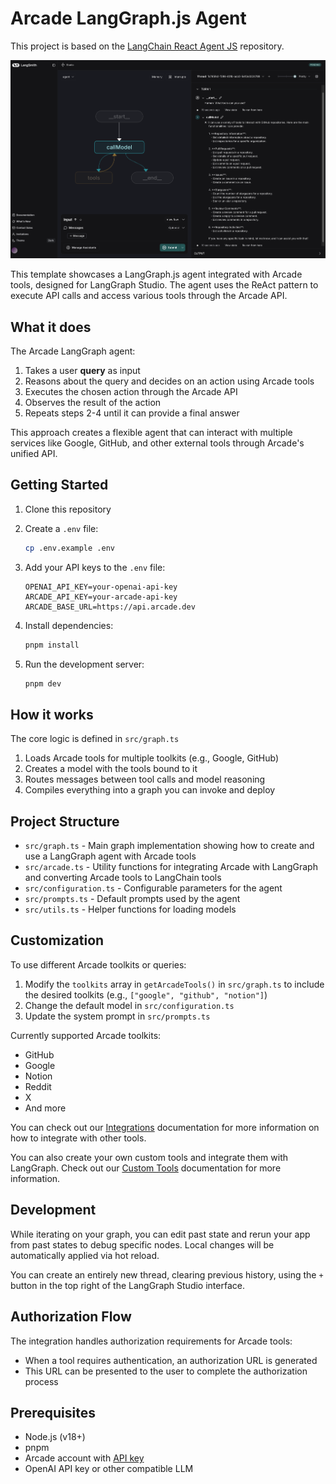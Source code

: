 # Arcade LangGraph.js Agent

This project is based on the [LangChain React Agent JS](https://github.com/langchain-ai/react-agent-js/tree/main) repository.

![LangGraph Studio](studio.png)

This template showcases a LangGraph.js agent integrated with Arcade tools, designed for LangGraph Studio. The agent uses the ReAct pattern to execute API calls and access various tools through the Arcade API.

## What it does

The Arcade LangGraph agent:

1. Takes a user **query** as input
2. Reasons about the query and decides on an action using Arcade tools
3. Executes the chosen action through the Arcade API
4. Observes the result of the action
5. Repeats steps 2-4 until it can provide a final answer

This approach creates a flexible agent that can interact with multiple services like Google, GitHub, and other external tools through Arcade's unified API.

## Getting Started

1. Clone this repository

2. Create a `.env` file:

   ```bash
   cp .env.example .env
   ```

3. Add your API keys to the `.env` file:

   ```
   OPENAI_API_KEY=your-openai-api-key
   ARCADE_API_KEY=your-arcade-api-key
   ARCADE_BASE_URL=https://api.arcade.dev
   ```

4. Install dependencies:

   ```bash
   pnpm install
   ```

5. Run the development server:

   ```bash
   pnpm dev
   ```

## How it works

The core logic is defined in `src/graph.ts`

1. Loads Arcade tools for multiple toolkits (e.g., Google, GitHub)
2. Creates a model with the tools bound to it
3. Routes messages between tool calls and model reasoning
4. Compiles everything into a graph you can invoke and deploy

## Project Structure

- `src/graph.ts` - Main graph implementation showing how to create and use a LangGraph agent with Arcade tools
- `src/arcade.ts` - Utility functions for integrating Arcade with LangGraph and converting Arcade tools to LangChain tools
- `src/configuration.ts` - Configurable parameters for the agent
- `src/prompts.ts` - Default prompts used by the agent
- `src/utils.ts` - Helper functions for loading models

## Customization

To use different Arcade toolkits or queries:

1. Modify the `toolkits` array in `getArcadeTools()` in `src/graph.ts` to include the desired toolkits (e.g., `["google", "github", "notion"]`)
2. Change the default model in `src/configuration.ts`
3. Update the system prompt in `src/prompts.ts`

Currently supported Arcade toolkits:

- GitHub
- Google
- Notion
- Reddit
- X
- And more

You can check out our [Integrations](https://docs.arcade.dev/integrations) documentation for more information on how to integrate with other tools.

You can also create your own custom tools and integrate them with LangGraph. Check out our [Custom Tools](https://docs.arcade.dev/home/custom-tools) documentation for more information.

## Development

While iterating on your graph, you can edit past state and rerun your app from past states to debug specific nodes. Local changes will be automatically applied via hot reload.

You can create an entirely new thread, clearing previous history, using the `+` button in the top right of the LangGraph Studio interface.

## Authorization Flow

The integration handles authorization requirements for Arcade tools:

- When a tool requires authentication, an authorization URL is generated
- This URL can be presented to the user to complete the authorization process

## Prerequisites

- Node.js (v18+)
- pnpm
- Arcade account with [API key](https://docs.arcade.dev/home/api-keys)
- OpenAI API key or other compatible LLM
